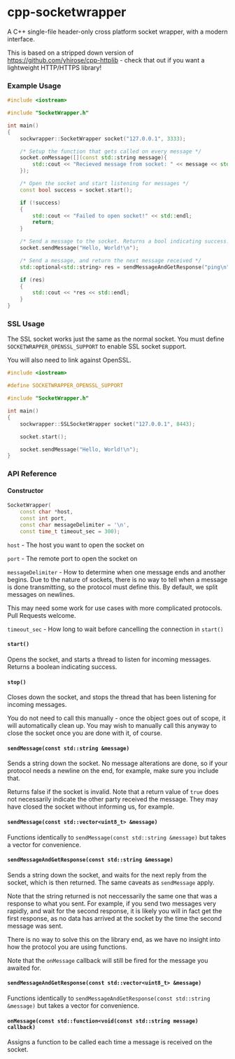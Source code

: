 # cpp-socketwrapper

A C++ single-file header-only cross platform socket wrapper, with a modern interface.

This is based on a stripped down version of https://github.com/yhirose/cpp-httplib - check that out if you want a lightweight HTTP/HTTPS library!

### Example Usage

```cpp
#include <iostream>

#include "SocketWrapper.h"

int main()
{
    sockwrapper::SocketWrapper socket("127.0.0.1", 3333);

    /* Setup the function that gets called on every message */
    socket.onMessage([](const std::string message){
        std::cout << "Recieved message from socket: " << message << std::endl;
    });

    /* Open the socket and start listening for messages */
    const bool success = socket.start();

    if (!success)
    {
        std::cout << "Failed to open socket!" << std::endl;
        return;
    }

    /* Send a message to the socket. Returns a bool indicating success. */
    socket.sendMessage("Hello, World!\n");

    /* Send a message, and return the next message received */
    std::optional<std::string> res = sendMessageAndGetResponse("ping\n");

    if (res)
    {
        std::cout << *res << std::endl;
    }
}
```

### SSL Usage

The SSL socket works just the same as the normal socket.
You must define `SOCKETWRAPPER_OPENSSL_SUPPORT` to enable SSL socket support.

You will also need to link against OpenSSL.

```cpp
#include <iostream>

#define SOCKETWRAPPER_OPENSSL_SUPPORT

#include "SocketWrapper.h"

int main()
{
    sockwrapper::SSLSocketWrapper socket("127.0.0.1", 8443);

    socket.start();

    socket.sendMessage("Hello, World!\n");
}
```

### API Reference


#### Constructor

```cpp
SocketWrapper(
    const char *host,
    const int port,
    const char messageDelimiter = '\n',
    const time_t timeout_sec = 300);
```

`host` - The host you want to open the socket on

`port` - The remote port to open the socket on

`messageDelimiter` - How to determine when one message ends and another begins. Due to the nature of sockets, there is no way to tell when a message is done transmitting, so the protocol must define this. By default, we split messages on newlines.

This may need some work for use cases with more complicated protocols. Pull Requests welcome.

`timeout_sec` - How long to wait before cancelling the connection in `start()`

#### `start()`

Opens the socket, and starts a thread to listen for incoming messages. Returns a boolean indicating success.

#### `stop()`

Closes down the socket, and stops the thread that has been listening for incoming messages.

You do not need to call this manually - once the object goes out of scope, it will automatically clean up. 
You may wish to manually call this anyway to close the socket once you are done with it, of course.

#### `sendMessage(const std::string &message)`

Sends a string down the socket. No message alterations are done, so if your protocol needs a newline on the end, for example, make sure you include that.

Returns false if the socket is invalid. Note that a return value of `true` does not necessarily indicate the other party received the message. They may have closed the socket without informing us, for example.

#### `sendMessage(const std::vector<uint8_t> &message)`

Functions identically to `sendMessage(const std::string &message)` but takes a vector for convenience.

#### `sendMessageAndGetResponse(const std::string &message)`

Sends a string down the socket, and waits for the next reply from the socket, which is then returned. The same caveats as `sendMessage` apply.

Note that the string returned is not neccessarily the same one that was a response to what you sent.
For example, if you send two messages very rapidly, and wait for the second response, it is likely you will in fact get the first response, as no data has arrived at the socket by the time the second message was sent.

There is no way to solve this on the library end, as we have no insight into how the protocol you are using functions.

Note that the `onMessage` callback will still be fired for the message you awaited for.

#### `sendMessageAndGetResponse(const std::vector<uint8_t> &message)`

Functions identically to `sendMessageAndGetResponse(const std::string &message)` but takes a vector for convenience.

#### `onMessage(const std::function<void(const std::string message) callback)`

Assigns a function to be called each time a message is received on the socket.
